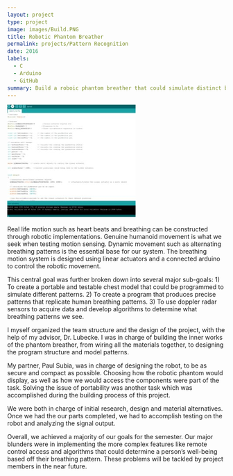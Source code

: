 ```yaml
---
layout: project
type: project
image: images/Build.PNG
title: Robotic Phantom Breather
permalink: projects/Pattern Recognition
date: 2016
labels:
  - C
  - Arduino
  - GitHub
summary: Build a roboic phantom breather that could simulate distinct breathing patterns. 
---
```


<img class="ui medium right floated rounded image" src="../images/Program.JPG">

Real life motion such as heart beats and breathing can be constructed through robotic implementations. Genuine humanoid movement is what we seek when testing motion sensing. Dynamic movement such as alternating breathing patterns is the essential base for our system. The breathing motion system is designed using linear actuators and a connected arduino to control the robotic movement.

This central goal was further broken down into several major sub-goals: 1) To create a portable and testable chest model that could be programmed to simulate different patterns. 2) To create a program that produces precise patterns that replicate human breathing patterns. 3) To use doppler radar sensors to acquire data and develop algorithms to determine what breathing patterns we see. 

I myself organized the team structure and the design of the project, with the help of my advisor, Dr. Lubecke. I was in charge of building the inner works of the phantom breather, from wiring all the materials together, to designing the program structure and model patterns. 

My partner, Paul Subia, was in charge of designing the robot, to be as secure and compact as possible. Choosing how the robotic phantom would display, as well as how we would access the components were part of the task. Solving the issue of portability was another task which was accomplished during the building process of this project.

We were both in charge of initial research, design and material alternatives. Once we had the our parts completed, we had to accomplish testing on the robot and analyzing the signal output. 

Overall, we achieved a majority of our goals for the semester. Our major blunders were in implementing the more complex features like remote control access and algorithms that could determine a person’s well-being based off their breathing pattern. These problems will be tackled by project members in the near future. 

